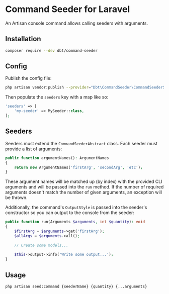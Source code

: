 # Command Seeder for Laravel

An Artisan console command allows calling seeders with arguments.

## Installation

```bash
composer require --dev dbt/command-seeder
```

## Config

Publish the config file:

```bash
php artisan vendor:publish --provider="Dbt\CommandSeeder\CommandSeederServiceProvider" --tag="config"
```

Then populate the `seeders` key with a map like so:

```php
'seeders' => [
    'my-seeder' => MySeeder::class,
];
```

## Seeders

Seeders must extend the `CommandSeederAbstract` class. Each seeder must provide a list of arguments:

```php
public function argumentNames(): ArgumentNames
{
    return new ArgumentNames('firstArg', 'secondArg', 'etc');
}
```

These argument names will be matched up (by index) with the provided CLI arguments and will be passed into the `run` method. If the number of required arguments doesn't match the number of given arguments, an exception will be thrown. 

Additionally, the command's `OutputStyle` is passed into the seeder's constructor so you can output to the console from the seeder:

```php
public function run(Arguments $arguments, int $quantity): void
{
    $firstArg = $arguments->get('firstArg');
    $allArgs = $arguments->all();
    
    // Create some models...
    
    $this->output->info('Write some output...');
}
```

## Usage

```bash
php artisan seed:command {seederName} {quantity} {...arguments}
```

